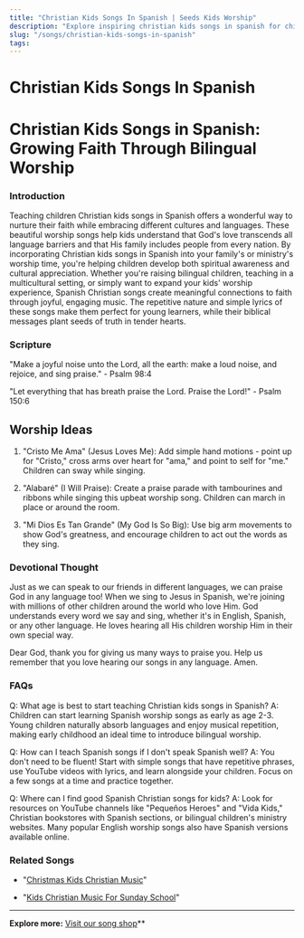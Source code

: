 ```yaml
---
title: "Christian Kids Songs In Spanish | Seeds Kids Worship"
description: "Explore inspiring christian kids songs in spanish for children's worship and faith development. Biblical music resources for families and ministry."
slug: "/songs/christian-kids-songs-in-spanish"
tags:
---
```


# Christian Kids Songs In Spanish

# Christian Kids Songs in Spanish: Growing Faith Through Bilingual Worship

### Introduction
Teaching children Christian kids songs in Spanish offers a wonderful way to nurture their faith while embracing different cultures and languages. These beautiful worship songs help kids understand that God's love transcends all language barriers and that His family includes people from every nation. By incorporating Christian kids songs in Spanish into your family's or ministry's worship time, you're helping children develop both spiritual awareness and cultural appreciation. Whether you're raising bilingual children, teaching in a multicultural setting, or simply want to expand your kids' worship experience, Spanish Christian songs create meaningful connections to faith through joyful, engaging music. The repetitive nature and simple lyrics of these songs make them perfect for young learners, while their biblical messages plant seeds of truth in tender hearts.

### Scripture
"Make a joyful noise unto the Lord, all the earth: make a loud noise, and rejoice, and sing praise." - Psalm 98:4

"Let everything that has breath praise the Lord. Praise the Lord!" - Psalm 150:6

## Worship Ideas
1. "Cristo Me Ama" (Jesus Loves Me): Add simple hand motions - point up for "Cristo," cross arms over heart for "ama," and point to self for "me." Children can sway while singing.

2. "Alabaré" (I Will Praise): Create a praise parade with tambourines and ribbons while singing this upbeat worship song. Children can march in place or around the room.

3. "Mi Dios Es Tan Grande" (My God Is So Big): Use big arm movements to show God's greatness, and encourage children to act out the words as they sing.

### Devotional Thought
Just as we can speak to our friends in different languages, we can praise God in any language too! When we sing to Jesus in Spanish, we're joining with millions of other children around the world who love Him. God understands every word we say and sing, whether it's in English, Spanish, or any other language. He loves hearing all His children worship Him in their own special way.

Dear God, thank you for giving us many ways to praise you. Help us remember that you love hearing our songs in any language. Amen.

### FAQs
Q: What age is best to start teaching Christian kids songs in Spanish?
A: Children can start learning Spanish worship songs as early as age 2-3. Young children naturally absorb languages and enjoy musical repetition, making early childhood an ideal time to introduce bilingual worship.

Q: How can I teach Spanish songs if I don't speak Spanish well?
A: You don't need to be fluent! Start with simple songs that have repetitive phrases, use YouTube videos with lyrics, and learn alongside your children. Focus on a few songs at a time and practice together.

Q: Where can I find good Spanish Christian songs for kids?
A: Look for resources on YouTube channels like "Pequeños Heroes" and "Vida Kids," Christian bookstores with Spanish sections, or bilingual children's ministry websites. Many popular English worship songs also have Spanish versions available online.

### Related Songs

- "[Christmas Kids Christian Music](/activities/christmas-kids-christian-music/)"

- "[Kids Christian Music For Sunday School](/activities/kids-christian-music-for-sunday-school/)"

---

**Explore more:** [Visit our song shop](https://seedskidsworship.com/shop)**

<!-- Schema Markup -->
<script type="application/ld+json">
{
  "@context": "https://schema.org",
  "@type": "MusicRecording",
  "name": "Christian Kids Songs In Spanish",
  "byArtist": {
    "@type": "MusicGroup",
    "name": "Seeds Kids Worship"
  },
  "isFamilyFriendly": true,
  "url": "https://seedskidsworship.com/songs/christian-kids-songs-in-spanish/"
}
</script>